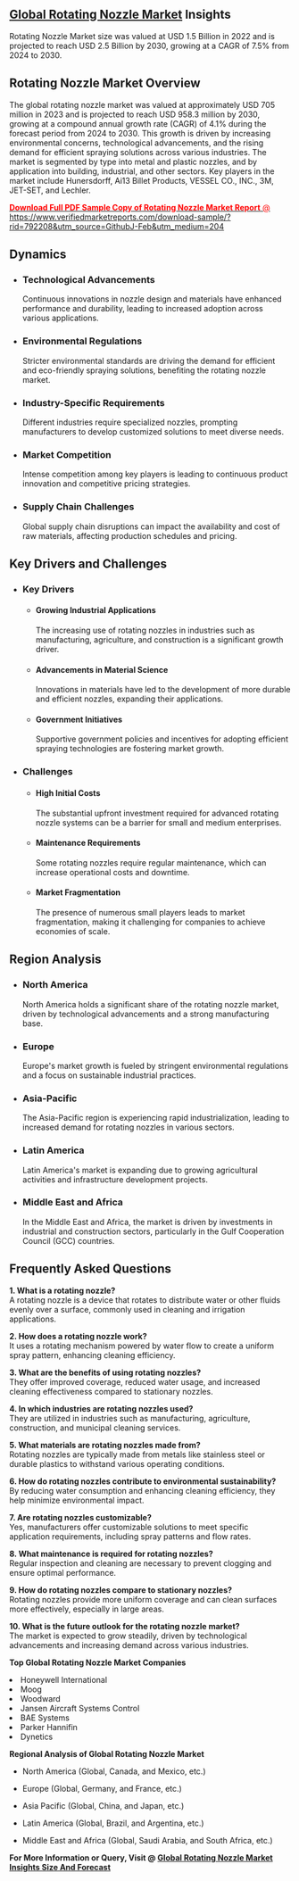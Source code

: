 <h2><a href="https://www.verifiedmarketreports.com/download-sample/?rid=792208&amp;utm_source=GithubJ&amp;utm_medium=204" target="_blank">Global Rotating Nozzle Market</a> Insights</h2><p>Rotating Nozzle Market size was valued at USD 1.5 Billion in 2022 and is projected to reach USD 2.5 Billion by 2030, growing at a CAGR of 7.5% from 2024 to 2030.</p><p> <h2>Rotating Nozzle Market Overview</h2> <p>The global rotating nozzle market was valued at approximately USD 705 million in 2023 and is projected to reach USD 958.3 million by 2030, growing at a compound annual growth rate (CAGR) of 4.1% during the forecast period from 2024 to 2030. This growth is driven by increasing environmental concerns, technological advancements, and the rising demand for efficient spraying solutions across various industries. The market is segmented by type into metal and plastic nozzles, and by application into building, industrial, and other sectors. Key players in the market include Hunersdorff, Ai13 Billet Products, VESSEL CO., INC., 3M, JET-SET, and Lechler. </p> <p><a href="#"><p><span class=""><span style="color: #ff0000;"><strong>Download Full PDF Sample Copy of Rotating Nozzle Market Report</strong> @ </span><a href="https://www.verifiedmarketreports.com/download-sample/?rid=792208&amp;utm_source=GithubJ-Feb&amp;utm_medium=204" target="_blank">https://www.verifiedmarketreports.com/download-sample/?rid=792208&amp;utm_source=GithubJ-Feb&amp;utm_medium=204</a></span></p></a></p> <h2>Dynamics</h2> <ul> <li><h3>Technological Advancements</h3> <p>Continuous innovations in nozzle design and materials have enhanced performance and durability, leading to increased adoption across various applications.</p> </li> <li><h3>Environmental Regulations</h3> <p>Stricter environmental standards are driving the demand for efficient and eco-friendly spraying solutions, benefiting the rotating nozzle market.</p> </li> <li><h3>Industry-Specific Requirements</h3> <p>Different industries require specialized nozzles, prompting manufacturers to develop customized solutions to meet diverse needs.</p> </li> <li><h3>Market Competition</h3> <p>Intense competition among key players is leading to continuous product innovation and competitive pricing strategies.</p> </li> <li><h3>Supply Chain Challenges</h3> <p>Global supply chain disruptions can impact the availability and cost of raw materials, affecting production schedules and pricing.</p> </li> </ul> <h2>Key Drivers and Challenges</h2> <ul> <li><h3>Key Drivers</h3> <ul> <li><h4>Growing Industrial Applications</h4> <p>The increasing use of rotating nozzles in industries such as manufacturing, agriculture, and construction is a significant growth driver.</p> </li> <li><h4>Advancements in Material Science</h4> <p>Innovations in materials have led to the development of more durable and efficient nozzles, expanding their applications.</p> </li> <li><h4>Government Initiatives</h4> <p>Supportive government policies and incentives for adopting efficient spraying technologies are fostering market growth.</p> </li> </ul> </li> <li><h3>Challenges</h3> <ul> <li><h4>High Initial Costs</h4> <p>The substantial upfront investment required for advanced rotating nozzle systems can be a barrier for small and medium enterprises.</p> </li> <li><h4>Maintenance Requirements</h4> <p>Some rotating nozzles require regular maintenance, which can increase operational costs and downtime.</p> </li> <li><h4>Market Fragmentation</h4> <p>The presence of numerous small players leads to market fragmentation, making it challenging for companies to achieve economies of scale.</p> </li> </ul> </li> </ul> <h2>Region Analysis</h2> <ul> <li><h3>North America</h3> <p>North America holds a significant share of the rotating nozzle market, driven by technological advancements and a strong manufacturing base.</p> </li> <li><h3>Europe</h3> <p>Europe's market growth is fueled by stringent environmental regulations and a focus on sustainable industrial practices.</p> </li> <li><h3>Asia-Pacific</h3> <p>The Asia-Pacific region is experiencing rapid industrialization, leading to increased demand for rotating nozzles in various sectors.</p> </li> <li><h3>Latin America</h3> <p>Latin America's market is expanding due to growing agricultural activities and infrastructure development projects.</p> </li> <li><h3>Middle East and Africa</h3> <p>In the Middle East and Africa, the market is driven by investments in industrial and construction sectors, particularly in the Gulf Cooperation Council (GCC) countries.</p> </li> </ul> <h2>Frequently Asked Questions</h2> <p><strong>1. What is a rotating nozzle?</strong><br>A rotating nozzle is a device that rotates to distribute water or other fluids evenly over a surface, commonly used in cleaning and irrigation applications.</p> <p><strong>2. How does a rotating nozzle work?</strong><br>It uses a rotating mechanism powered by water flow to create a uniform spray pattern, enhancing cleaning efficiency.</p> <p><strong>3. What are the benefits of using rotating nozzles?</strong><br>They offer improved coverage, reduced water usage, and increased cleaning effectiveness compared to stationary nozzles.</p> <p><strong>4. In which industries are rotating nozzles used?</strong><br>They are utilized in industries such as manufacturing, agriculture, construction, and municipal cleaning services.</p> <p><strong>5. What materials are rotating nozzles made from?</strong><br>Rotating nozzles are typically made from metals like stainless steel or durable plastics to withstand various operating conditions.</p> <p><strong>6. How do rotating nozzles contribute to environmental sustainability?</strong><br>By reducing water consumption and enhancing cleaning efficiency, they help minimize environmental impact.</p> <p><strong>7. Are rotating nozzles customizable?</strong><br>Yes, manufacturers offer customizable solutions to meet specific application requirements, including spray patterns and flow rates.</p> <p><strong>8. What maintenance is required for rotating nozzles?</strong><br>Regular inspection and cleaning are necessary to prevent clogging and ensure optimal performance.</p> <p><strong>9. How do rotating nozzles compare to stationary nozzles?</strong><br>Rotating nozzles provide more uniform coverage and can clean surfaces more effectively, especially in large areas.</p> <p><strong>10. What is the future outlook for the rotating nozzle market?</strong><br>The market is expected to grow steadily, driven by technological advancements and increasing demand across various industries.</p> </p><p><strong>Top Global Rotating Nozzle Market Companies</strong></p><div data-test-id=""><p><li>Honeywell International</li><li> Moog</li><li> Woodward</li><li> Jansen Aircraft Systems Control</li><li> BAE Systems</li><li> Parker Hannifin</li><li> Dynetics</li></p><div><strong>Regional Analysis of&nbsp;Global Rotating Nozzle Market</strong></div><ul><li dir="ltr"><p dir="ltr">North America&nbsp;(Global, Canada, and Mexico, etc.)</p></li><li dir="ltr"><p dir="ltr">Europe (Global, Germany, and France, etc.)</p></li><li dir="ltr"><p dir="ltr">Asia Pacific&nbsp;(Global, China, and Japan, etc.)</p></li><li dir="ltr"><p dir="ltr">Latin America&nbsp;(Global, Brazil, and Argentina, etc.)</p></li><li dir="ltr">Middle East and Africa&nbsp;(Global, Saudi Arabia, and South Africa, etc.)</li></ul><p><strong>For More Information or Query, Visit @&nbsp;</strong><strong><a href="https://www.verifiedmarketreports.com/product/rotating-nozzle-market/?utm_source=GithubJ&amp;utm_medium=204" target="_blank">Global Rotating Nozzle Market Insights Size And Forecast</a></strong></p></div>
